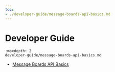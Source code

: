 ```yaml
---
toc:
- ./developer-guide/message-boards-api-basics.md
---
```

# Developer Guide

```{toctree}
:maxdepth: 2
developer-guide/message-boards-api-basics.md
```

* [Message Boards API Basics](./developer-guide/message-boards-api-basics.md)
